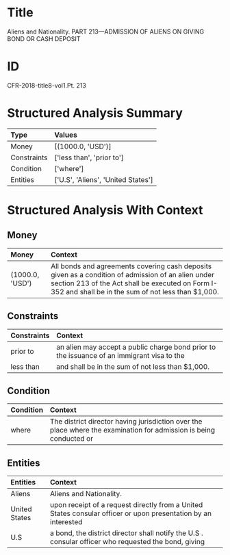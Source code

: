 # Title

 Aliens and Nationality. PART 213—ADMISSION OF ALIENS ON GIVING BOND OR CASH DEPOSIT


# ID

 CFR-2018-title8-vol1.Pt. 213


# Structured Analysis Summary

| Type        | Values                             |
|:------------|:-----------------------------------|
| Money       | [(1000.0, 'USD')]                  |
| Constraints | ['less than', 'prior to']          |
| Condition   | ['where']                          |
| Entities    | ['U.S', 'Aliens', 'United States'] |


# Structured Analysis With Context

 


## Money

| Money           | Context                                                                                                                                                                                                     |
|:----------------|:------------------------------------------------------------------------------------------------------------------------------------------------------------------------------------------------------------|
| (1000.0, 'USD') | All bonds and agreements covering cash deposits given as a condition of admission of an alien under section 213 of the Act shall be executed on Form I-352 and shall be in the sum of not less than $1,000. |


## Constraints

| Constraints   | Context                                                                                    |
|:--------------|:-------------------------------------------------------------------------------------------|
| prior to      | an alien may accept a public charge bond prior to the issuance of an immigrant visa to the |
| less than     | and shall be in the sum of not less than  $1,000.                                          |


## Condition

| Condition   | Context                                                                                                             |
|:------------|:--------------------------------------------------------------------------------------------------------------------|
| where       | The district director having jurisdiction over the place  where the examination for admission is being conducted or |


## Entities

| Entities      | Context                                                                                                        |
|:--------------|:---------------------------------------------------------------------------------------------------------------|
| Aliens        | Aliens  and Nationality.                                                                                       |
| United States | upon receipt of a request directly from a United States consular officer or upon presentation by an interested |
| U.S           | a bond, the district director shall notify the U.S . consular officer who requested the bond, giving           |


